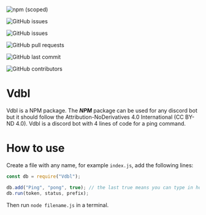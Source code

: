 ![npm (scoped)](https://img.shields.io/npm/v/vdbl)

![GitHub issues](https://img.shields.io/github/issues/vpgstudio/vdbl)

![GitHub issues](https://img.shields.io/github/issues-raw/vpgstudio/vdbl)

![GitHub pull requests](https://img.shields.io/github/issues-pr/vpgstudio/vdbl)

![GitHub last commit](https://img.shields.io/github/last-commit/vpgstudio/vdbl)

![GitHub contributors](https://img.shields.io/github/contributors/vpgstudio/vdbl)

# Vdbl

Vdbl is a NPM package. The **_NPM_** package can be used for any discord bot but it should follow the Attribution-NoDerivatives 4.0 International (CC BY-ND 4.0).
Vdbl is a discord bot with 4 lines of code for a ping command.

# How to use

Create a file with any name, for example `index.js`, add the following lines:

```javascript
const db = require("Vdbl");

db.add("Ping", "pong", true); // the last true means you can type in however with caps and it whil work.
db.run(token, status, prefix);
```

Then run `node filename.js` in a terminal.
